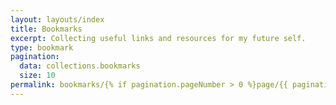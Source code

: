 ```yaml
---
layout: layouts/index
title: Bookmarks
excerpt: Collecting useful links and resources for my future self.
type: bookmark
pagination:
  data: collections.bookmarks
  size: 10
permalink: bookmarks/{% if pagination.pageNumber > 0 %}page/{{ pagination.pageNumber }}{% else %}index{% endif %}.html
---
```

